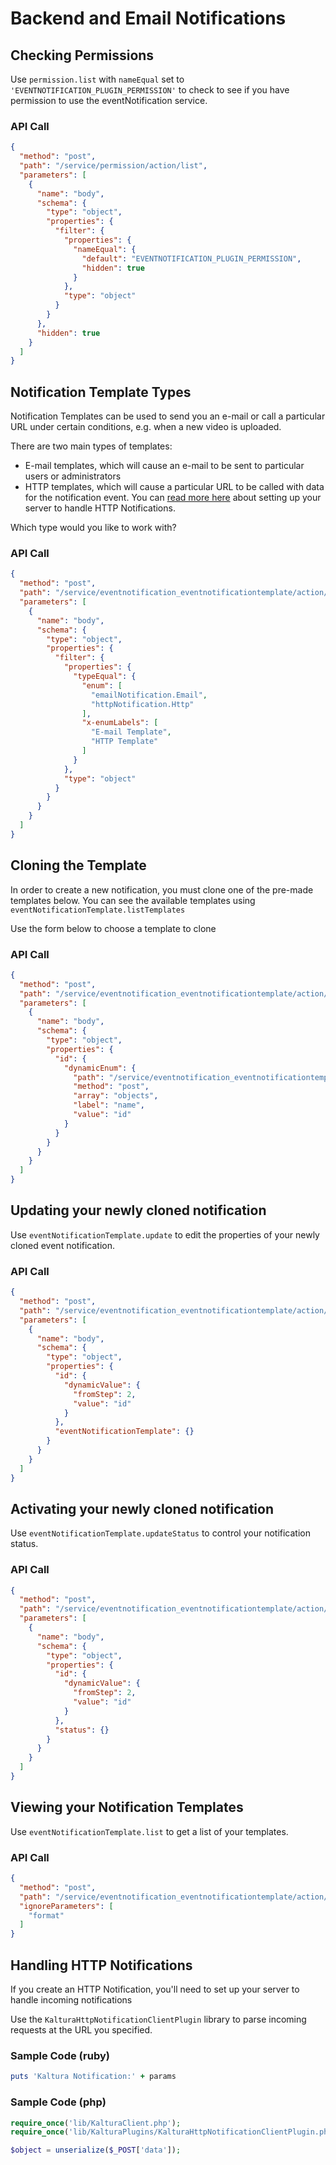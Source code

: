 <!--METADATA
{
  "icon": "exclamation",
  "sortOrder": 200,
  "tags": [
    "permission",
    "eventNotificationTemplate"
  ],
  "keywords": [],
  "summary": "Set up e-mail alerts and HTTP callbacks that get triggered when your videos become available."
}
-->

# Backend and Email Notifications


## Checking Permissions
Use ```permission.list``` with ```nameEqual``` set to ```'EVENTNOTIFICATION_PLUGIN_PERMISSION'``` to check to see if you have permission to use the eventNotification service.

### API Call
```json
{
  "method": "post",
  "path": "/service/permission/action/list",
  "parameters": [
    {
      "name": "body",
      "schema": {
        "type": "object",
        "properties": {
          "filter": {
            "properties": {
              "nameEqual": {
                "default": "EVENTNOTIFICATION_PLUGIN_PERMISSION",
                "hidden": true
              }
            },
            "type": "object"
          }
        }
      },
      "hidden": true
    }
  ]
}
```

## Notification Template Types
Notification Templates can be used to send you an e-mail or call a particular URL under certain conditions, e.g. when a new video is uploaded.

There are two main types of templates:
* E-mail templates, which will cause an e-mail to be sent to particular users or administrators
* HTTP templates, which will cause a particular URL to be called with data for the notification event. You can [read more here](https://github.com/kaltura/server/blob/master/plugins/event_notification/providers/http/README.md) about setting up your server to handle HTTP Notifications.

Which type would you like to work with?

### API Call
```json
{
  "method": "post",
  "path": "/service/eventnotification_eventnotificationtemplate/action/listTemplates",
  "parameters": [
    {
      "name": "body",
      "schema": {
        "type": "object",
        "properties": {
          "filter": {
            "properties": {
              "typeEqual": {
                "enum": [
                  "emailNotification.Email",
                  "httpNotification.Http"
                ],
                "x-enumLabels": [
                  "E-mail Template",
                  "HTTP Template"
                ]
              }
            },
            "type": "object"
          }
        }
      }
    }
  ]
}
```

## Cloning the Template
In order to create a new notification, you must clone one of the pre-made templates below. You can see the available templates using ```eventNotificationTemplate.listTemplates```

Use the form below to choose a template to clone

### API Call
```json
{
  "method": "post",
  "path": "/service/eventnotification_eventnotificationtemplate/action/clone",
  "parameters": [
    {
      "name": "body",
      "schema": {
        "type": "object",
        "properties": {
          "id": {
            "dynamicEnum": {
              "path": "/service/eventnotification_eventnotificationtemplate/action/listTemplates",
              "method": "post",
              "array": "objects",
              "label": "name",
              "value": "id"
            }
          }
        }
      }
    }
  ]
}
```

## Updating your newly cloned notification
Use ```eventNotificationTemplate.update``` to edit the properties of your newly cloned event notification.

### API Call
```json
{
  "method": "post",
  "path": "/service/eventnotification_eventnotificationtemplate/action/update",
  "parameters": [
    {
      "name": "body",
      "schema": {
        "type": "object",
        "properties": {
          "id": {
            "dynamicValue": {
              "fromStep": 2,
              "value": "id"
            }
          },
          "eventNotificationTemplate": {}
        }
      }
    }
  ]
}
```

## Activating your newly cloned notification
Use ```eventNotificationTemplate.updateStatus``` to control your notification status.

### API Call
```json
{
  "method": "post",
  "path": "/service/eventnotification_eventnotificationtemplate/action/updateStatus",
  "parameters": [
    {
      "name": "body",
      "schema": {
        "type": "object",
        "properties": {
          "id": {
            "dynamicValue": {
              "fromStep": 2,
              "value": "id"
            }
          },
          "status": {}
        }
      }
    }
  ]
}
```

## Viewing your Notification Templates
Use ```eventNotificationTemplate.list``` to get a list of your templates.

### API Call
```json
{
  "method": "post",
  "path": "/service/eventnotification_eventnotificationtemplate/action/list",
  "ignoreParameters": [
    "format"
  ]
}
```

## Handling HTTP Notifications
If you create an HTTP Notification, you'll need to set up your server to handle incoming notifications

Use the ```KalturaHttpNotificationClientPlugin``` library to parse incoming requests at the URL you specified.


### Sample Code (ruby)
```ruby
puts 'Kaltura Notification:' + params
```
### Sample Code (php)
```php
require_once('lib/KalturaClient.php');
require_once('lib/KalturaPlugins/KalturaHttpNotificationClientPlugin.php');

$object = unserialize($_POST['data']);
```